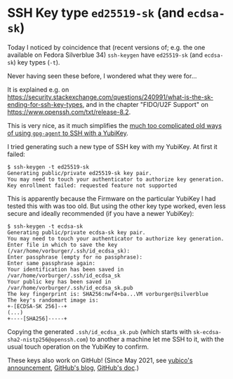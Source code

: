 # SSH Key type `ed25519-sk` (and `ecdsa-sk`)

Today I noticed by coincidence that (recent versions of;
e.g. the one available on Fedora Silverblue 34) `ssh-keygen`
have `ed25519-sk` (and `ecdsa-sk`) key types (`-t`).

Never having seen these before, I wondered what they were for...

It is explained e.g. on https://security.stackexchange.com/questions/240991/what-is-the-sk-ending-for-ssh-key-types, and in the chapter "FIDO/U2F Support" on https://www.openssh.com/txt/release-8.2.

This is very nice, as it much simplifies the [much too complicated old ways of using `gpg-agent` to SSH with a YubiKey](https://github.com/drduh/YubiKey-Guide#ssh).

I tried generating such a new type of SSH key with my YubiKey. At first it failed:

    $ ssh-keygen -t ed25519-sk
    Generating public/private ed25519-sk key pair.
    You may need to touch your authenticator to authorize key generation.
    Key enrollment failed: requested feature not supported

This is apparently because the Firmware on the particular YubiKey I had tested this with was too old. But using the other key type worked, even less secure and ideally recommended (if you have a newer YubiKey):

    $ ssh-keygen -t ecdsa-sk
    Generating public/private ecdsa-sk key pair.
    You may need to touch your authenticator to authorize key generation.
    Enter file in which to save the key (/var/home/vorburger/.ssh/id_ecdsa_sk): 
    Enter passphrase (empty for no passphrase): 
    Enter same passphrase again: 
    Your identification has been saved in /var/home/vorburger/.ssh/id_ecdsa_sk
    Your public key has been saved in /var/home/vorburger/.ssh/id_ecdsa_sk.pub
    The key fingerprint is: SHA256:nwf4+ba...VM vorburger@silverblue
    The key's randomart image is:
    +-[ECDSA-SK 256]--+
    (...)
    +----[SHA256]-----+

Copying the generated `.ssh/id_ecdsa_sk.pub` (which starts with `sk-ecdsa-sha2-nistp256@openssh.com`) 
to another a machine let me SSH to it, with the usual touch operation on the YubiKey to confirm.

These keys also work on GitHub! (Since May 2021, see [yubico's announcement](https://www.yubico.com/blog/github-now-supports-ssh-security-keys/), [GitHub's blog](https://github.blog/2021-05-10-security-keys-supported-ssh-git-operations/), [GitHub's doc](https://docs.github.com/en/authentication/connecting-to-github-with-ssh/generating-a-new-ssh-key-and-adding-it-to-the-ssh-agent#generating-a-new-ssh-key-for-a-hardware-security-key).)
